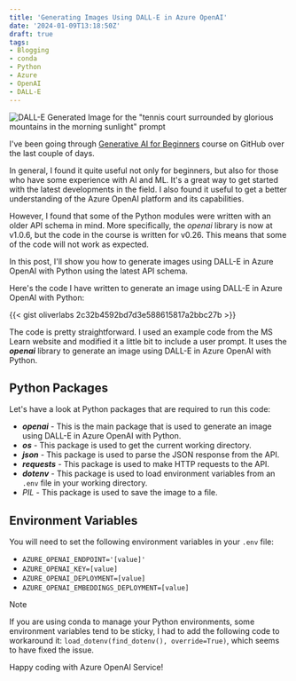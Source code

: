 ```yaml
---
title: 'Generating Images Using DALL-E in Azure OpenAI'
date: '2024-01-09T13:18:50Z'
draft: true
tags:
- Blogging
- conda
- Python
- Azure
- OpenAI
- DALL-E
---
```


![DALL-E Generated Image for the "tennis court surrounded by glorious mountains in the morning sunlight" prompt](/img/generated_image.png)

I've been going through [Generative AI for Beginners](https://github.com/microsoft/generative-ai-for-beginners) course on GitHub over the last couple of days.

In general, I found it quite useful not only for beginners, but also for those who have some experience with AI and ML. It's a great way to get started with the latest developments in the field. I also found it useful to get a better understanding of the Azure OpenAI platform and its capabilities.

However, I found that some of the Python modules were written with an older API schema in mind. More specifically, the _openai_ library is now at v1.0.6, but the code in the course is written for v0.26. This means that some of the code will not work as expected.

In this post, I'll show you how to generate images using DALL-E in Azure OpenAI with Python using the latest API schema.

Here's the code I have written to generate an image using DALL-E in Azure OpenAI with Python:

{{< gist oliverlabs 2c32b4592bd7d3e588615817a2bbc27b >}}

The code is pretty straightforward. I used an example code from the MS Learn website and modified it a little bit to include a user prompt. It uses the **_openai_** library to generate an image using DALL-E in Azure OpenAI with Python.

## Python Packages

Let's have a look at Python packages that are required to run this code:

- **_openai_** - This is the main package that is used to generate an image using DALL-E in Azure OpenAI with Python. 
- **_os_** - This package is used to get the current working directory.
- **_json_** - This package is used to parse the JSON response from the API.
- **_requests_** - This package is used to make HTTP requests to the API.
- **_dotenv_** - This package is used to load environment variables from an `.env` file in your working directory.
- *_PIL_* - This package is used to save the image to a file.

## Environment Variables

You will need to set the following environment variables in your `.env` file:

- `AZURE_OPENAI_ENDPOINT='[value]'`
- `AZURE_OPENAI_KEY=[value]`
- `AZURE_OPENAI_DEPLOYMENT=[value]`
- `AZURE_OPENAI_EMBEDDINGS_DEPLOYMENT=[value]`

> [!NOTE]  
> If you are using conda to manage your Python environments, some environment variables tend to be sticky, I had to add the following code to workaround it: `load_dotenv(find_dotenv(), override=True)`, which seems to have fixed the issue.

Happy coding with Azure OpenAI Service!